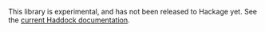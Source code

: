 This library is experimental, and has not been released to Hackage yet.  See the [current Haddock documentation](http://joeyadams.github.io/hs-conduit-resumable/doc/Data-Conduit-Resumable.html).
